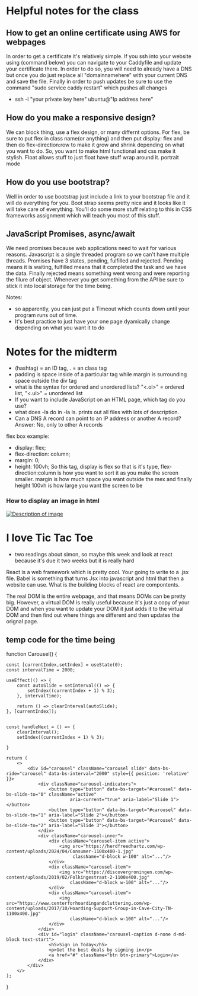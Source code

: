 # Helpful notes for the class
## How to get an online certificate using AWS for webpages
  In order to get a certificate it's relatively simple. If you ssh into your website using (command below) you can navigate to your Caddyfile and update your certificate there. In order to do so, you will need to already have a DNS but once you do just replace all "domainnamehere"
   with your current DNS and save the file. Finally in order to push updates be sure to use the command "sudo service caddy restart" which pushes all changes
  - ssh -i "your private key here" ubuntu@"Ip address here" 


## How do you make a responsive design?
We can block thing, use a flex design, or many differnt options. For flex, be sure to put flex in class name(or anything) and then put display: flex and then do flex-direction:row to make it grow and shrink depending on what you want to do. So, you want to make html functional and css make it stylish. Float allows stuff to just float have stuff wrap around it. portrait mode 

## How do you use bootstrap?
Well in order to use bootstrap just include a link to your bootstrap file and it will do everything for you. Boot strap seems pretty nice and it looks like it will take care of everything. You'll do some more stuff relating to this in CSS frameworks assignment which will teach you most of this stuff.

## JavaScript Promises, async/await
We need promises because web applications need to wait for various reasons. Javascript is a single threaded program so we can't have multiple threads. Promises have 3 states, pending, fulfilled and rejected. Pending means it is waiting, fulfilled means that it completed the task and we have the data. Finally rejected means something went wrong and were reporting the filure of object. Whenever you get something from the API be sure to stick it into local storage for the time being.




Notes: 
- so apparently, you can just put a Timeout which counts down until your program runs out of time. 
- It's best practice to just have your one page dyamically change depending on what you want it to do



# Notes for the midterm
- (hashtag) = an ID tag, . = an class tag
- padding is space inside of a particular tag while margin is surrounding space outside the div tag
- what is the syntax for ordered and unordered lists? "<.ol>" = ordered list, "<.ul>" = unordered list
- If you want to include JavaScript on an HTML page, which tag do you use? <script></script>
- what does -la do in -la ls. prints out all files with lots of description. 
- Can a DNS A record can point to an IP address or another A record? Answer: No, only to other A records

flex box example:
  * display: flex;
  * flex-direction: column;
  * margin: 0;
  * height: 100vh;
So this tag, display is flex so that is it's type, flex-direction:column is how you want to sort it as you make the screen smaller. margin is how much space you want outside the mex and finally height 100vh is how large you want the screen to be

### How to display an image in html
<a href="https://example.com">
    <img src="image.jpg" alt="Description of image">
</a>


# I love Tic Tac Toe

- two readings about simon, so maybe this week and look at react because it's due it two weeks but it is really hard

React is a web framework which is pretty cool. Your going to write to a .jsx file. Babel is something that turns Jsx into javascript and html that then a website can use. What is the building blocks of react are compontents. 

The real DOM is the entire webpage, and that means DOMs can be pretty big. However, a virtual DOM is really useful because it's just a copy of your DOM and when you want to update your DOM it just adds it to the virtual DOM and then find out where things are different and then updates the orignal page. 





## temp code for the time being 

 function Carousel() {

    const [currentIndex,setIndex] = useState(0);
    const intervalTime = 2000;

    useEffect(() => {
        const autoSlide = setInterval(() => {
            setIndex((currentIndex + 1) % 3);
        }, intervalTime);

        return () => clearInterval(autoSlide);
    }, [currentIndex]);


    const handleNext = () => {
        clearInterval();
        setIndex((currentIndex + 1) % 3);

    }

    return (
        <>
            <div id="carousel" className="carousel slide" data-bs-ride="carousel" data-bs-interval="2000" style={{ position: 'relative' }}>
                <div className="carousel-indicators">
                    <button type="button" data-bs-target="#carousel" data-bs-slide-to="0" className="active"
                            aria-current="true" aria-label="Slide 1"></button>
                    <button type="button" data-bs-target="#carousel" data-bs-slide-to="1" aria-label="Slide 2"></button>
                    <button type="button" data-bs-target="#carousel" data-bs-slide-to="2" aria-label="Slide 3"></button>
                </div>
                <div className="carousel-inner">
                    <div className="carousel-item active">
                        <img src="https://herdfreedhartz.com/wp-content/uploads/2024/04/Consumer-1100x400-1.jpg"
                             className="d-block w-100" alt="..."/>
                    </div>
                    <div className="carousel-item">
                        <img src="https://discovergroningen.com/wp-content/uploads/2019/02/Folkingestraat-2-1100x400.jpg"
                            className="d-block w-100" alt="..."/>
                    </div>
                    <div className="carousel-item">
                        <img src="https://www.centerforhoardingandcluttering.com/wp-content/uploads/2017/10/Hoarding-Support-Group-in-Cave-City-TN-1100x400.jpg"
                            className="d-block w-100" alt="..."/>
                    </div>
                </div>
                <div id="login" className="carousel-caption d-none d-md-block text-start">
                    <h5>Sign in Today</h5>
                    <p>Get the best deals by signing in</p>
                    <a href="#" className="btn btn-primary">Login</a>
                </div>
            </div>
        </>
    );
}

